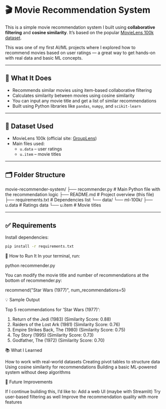 # 🎬 Movie Recommendation System

This is a simple movie recommendation system I built using **collaborative filtering** and **cosine similarity**. It’s based on the popular [MovieLens 100k dataset](https://grouplens.org/datasets/movielens/100k/).

This was one of my first AI/ML projects where I explored how to recommend movies based on user ratings — a great way to get hands-on with real data and basic ML concepts.

---

## 📌 What It Does

- Recommends similar movies using item-based collaborative filtering
- Calculates similarity between movies using cosine similarity
- You can input any movie title and get a list of similar recommendations
- Built using Python libraries like `pandas`, `numpy`, and `scikit-learn`

---

## 📁 Dataset Used

- MovieLens 100k (official site: [GroupLens](https://grouplens.org/datasets/movielens/100k/))
- Main files used:
  - `u.data` – user ratings
  - `u.item` – movie titles

---

## 🗂️ Folder Structure

movie-recommender-system/
├── recommender.py # Main Python file with the recommendation logic
├── README.md # Project overview (this file)
├── requirements.txt # Dependencies list
└── data/
└── ml-100k/
├── u.data # Ratings data
└── u.item # Movie titles

---

## ✅ Requirements

Install dependencies:

```bash
pip install -r requirements.txt
```

🚀 How to Run It
In your terminal, run:

python recommender.py

You can modify the movie title and number of recommendations at the bottom of recommender.py:

recommend("Star Wars (1977)", num_recommendations=5)

💡 Sample Output

Top 5 recommendations for 'Star Wars (1977)':

1. Return of the Jedi (1983) (Similarity Score: 0.88)
2. Raiders of the Lost Ark (1981) (Similarity Score: 0.76)
3. Empire Strikes Back, The (1980) (Similarity Score: 0.75)
4. Toy Story (1995) (Similarity Score: 0.73)
5. Godfather, The (1972) (Similarity Score: 0.70)

📚 What I Learned

How to work with real-world datasets
Creating pivot tables to structure data
Using cosine similarity for recommendations
Building a basic ML-powered system without deep algorithms

🔄 Future Improvements

If I continue building this, I’d like to:
Add a web UI (maybe with Streamlit)
Try user-based filtering as well
Improve the recommendation quality with more features
